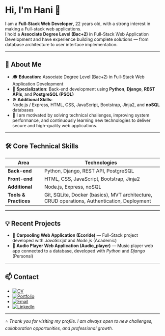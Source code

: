 # Hi, I'm Hani 👋

I am a **Full-Stack Web Developer**, 22 years old, with a strong interest in making a Full-stack web applications.  
I hold a **Associate Degree Level (Bac+2)** in Full-Stack Web Application Development and have experience building complete solutions — from database architecture to user interface implementation.

---

## 🧠 About Me

- 🎓 **Education:** Associate Degree Level (Bac+2) in Full-Stack Web Application Development  
- 💼 **Specialization:** Back-end development using **Python**, **Django**, **REST APIs**, and **PostgreSQL (PSQL)**  
- ⚙️ **Additional Skills:**  
  Node.js / Express, HTML, CSS, JavaScript, Bootstrap, Jinja2, and **noSQL** databases  
- 🚀 I am motivated by solving technical challenges, improving system performance, and continuously learning new technologies to deliver secure and high-quality web applications.

---

## 🛠️ Core Technical Skills

| Area | Technologies |
|-------|---------------|
| **Back-end** | Python, Django, REST API, PostgreSQL |
| **Front-end** | HTML, CSS, JavaScript, Bootstrap, Jinja2 |
| **Additional** | Node.js, Express, noSQL |
| **Tools & Practices** | Git, SQLite, Docker (basics), MVT architecture, CRUD operations, Authentication, Deployment |

---

## 💡 Recent Projects

- 🚗 **Carpooling Web Application (Ecoride)** — Full-Stack project developed with *JavaScript* and *Node.js* (Academic)  
- 🎵 **Audio Player Web Application (Audio_player)** — Music player web app connected to a database, developed with *Python* and *Django* (Personal)

---

## 📫 Contact


- [![CV](https://img.shields.io/badge/CV-Open-blue?style=flat-square&logo=readme)](https://cv-hani-derrouiche.onrender.com/en/)
- [![Portfolio](https://img.shields.io/badge/Portfolio-View-green?style=flat-square&logo=readme)](https://hani-derrouiche-portfolio.onrender.com/)
- [![Email](https://img.shields.io/badge/Email-Send-red?style=flat-square&logo=gmail&logoColor=white)](mailto:hanider27@gmail.com)
- [![LinkedIn](https://img.shields.io/badge/LinkedIn-Connect-blue?style=flat-square&logo=linkedin&logoColor=white)](https://www.linkedin.com/in/hani-derrouiche-199461372/)
  

---

⭐️ *Thank you for visiting my profile. I am always open to new challenges, collaboration opportunities, and professional growth.*


